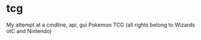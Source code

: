 # tcg
My attempt at a cmdline, api, gui Pokemon TCG (all rights belong to Wizards otC and Nintendo)
